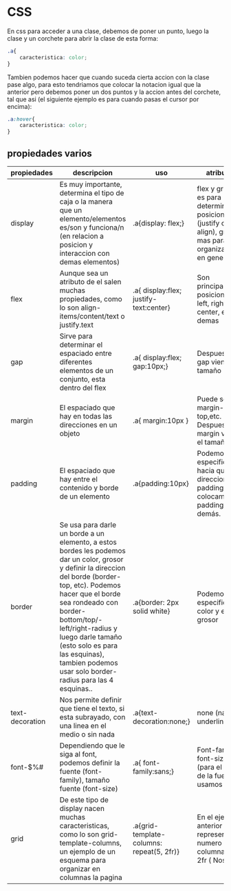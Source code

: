 # CSS

En css para acceder a una clase, debemos de poner un punto, luego la clase y un corchete para abrir la clase de esta forma:

````css
.a{
    caracteristica: color;
}
````

Tambien podemos hacer que cuando suceda cierta accion con la clase pase algo, para esto tendriamos que colocar la notacion igual que la anterior pero debemos poner un dos puntos y la accion antes del corchete, tal que asi (el siguiente ejemplo es para cuando pasas el cursor por encima):

````css
.a:hover{
    caracteristica: color;
}
````

## <b> propiedades  varios</b>

|propiedades|descripcion|uso|atributos|
|----|----|----|----|
|display|Es muy importante, determina el tipo de caja o la manera que un elemento/elementos es/son y funciona/n (en relacion a posicion y interaccion con demas elementos)|.a{display: flex;}| flex y grid, flex es para determinar posicion (justify or align), grid es mas para organizacion en general| 
|flex| Aunque sea un atributo de el salen muchas propiedades, como lo son align-items/content/text o justify.text| .a{ display:flex; justify-text:center}|Son principalmente posicionales, left, right, center, end y demas|
|gap|Sirve para determinar el espaciado entre diferentes elementos de un conjunto, esta dentro del flex|.a{ display:flex; gap:10px;}| Despues del gap viene el tamaño|
|margin|El espaciado que hay en todas las direcciones en un objeto| .a{ margin:10px }| Puede ser margin-left, top,etc. Despues del margin viene el tamaño|
|padding|El espaciado que hay entre el contenido y borde de un elemento| .a{padding:10px}|Podemos especificar hacia que direccion es el padding, si colocamos padding-left y demás.|
|border| Se usa para darle un borde a un elemento,  a estos bordes les podemos dar un color, grosor y definir la direccion del borde (border-top, etc). Podemos hacer que el borde sea rondeado con border-bottom/top/-left/right-radius y luego darle tamaño (esto solo es para las esquinas), tambien podemos usar solo border-radius para las 4 esquinas..| .a{border: 2px solid white}|Podemos especificar el color y el grosor|
|text-decoration| Nos permite definir que tiene el texto, si esta subrayado, con una linea en el medio o sin nada|.a{text-decoration:none;}|none (nada) y underline|
|font-$%#|Dependiendo que le siga al font, podemos definir la fuente (font-family), tamaño fuente (font-size)|.a{ font-family:sans;}|Font-family, font-size (para el color de la fuente usamos color)|
|grid|De este tipo de display nacen muchas caracteristicas, como lo son grid-template-columns, un ejemplo de un esquema para organizar en columnas la pagina|.a{grid-template-columns: repeat(5, 2fr)}|En el ejemplo anterior el 5, representa el numero de columnas y el 2fr ( Nose)|